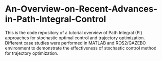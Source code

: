 # An-Overview-on-Recent-Advances-in-Path-Integral-Control
This is the code repository of a tutorial overview of Path Integral (PI) approaches for stochastic optimal control and trajectory optimization. Different case studies were performed in MATLAB and ROS2/GAZEBO environment to demonstrate the effectiveness of stochastic control method for trajectory optimization. 
